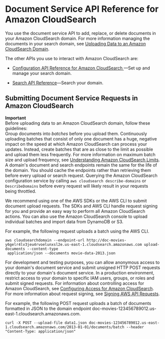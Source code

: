 # Document Service API Reference for Amazon CloudSearch<a name="document-service-api"></a>

You use the document service API to add, replace, or delete documents in your Amazon CloudSearch domain\. For more information managing the documents in your search domain, see [Uploading Data to an Amazon CloudSearch Domain](uploading-data.md)\.

 The other APIs you use to interact with Amazon CloudSearch are: 

+ [Configuration API Reference for Amazon CloudSearch ](configuration-api.md)—Set up and manage your search domain\.

+ [Search API Reference](search-api.md)—Search your domain\.

## Submitting Document Service Requests in Amazon CloudSearch<a name="submitting-document-requests-api"></a>

**Important**  
Before uploading data to an Amazon CloudSearch domain, follow these guidelines:  
Group documents into *batches* before you upload them\. Continuously uploading batches that consist of only one document has a huge, negative impact on the speed at which Amazon CloudSearch can process your updates\. Instead, create batches that are as close to the limit as possible and upload them less frequently\. For more information on maximum batch size and upload frequency, see [Understanding Amazon CloudSearch Limits](limits.md)\.
A domain's document and search endpoints remain the same for the life of the domain\. You should cache the endpoints rather than retrieving them before every upload or search request\. Querying the Amazon CloudSearch configuration service by calling `aws cloudsearch describe-domains` or `DescribeDomains` before every request will likely result in your requests being throttled\.

We recommend using one of the AWS SDKs or the AWS CLI to submit document upload requests\. The SDKs and AWS CLI handle request signing for you and provide an easy way to perform all Amazon CloudSearch actions\. You can also use the Amazon CloudSearch console to upload individual batches and import data from DynamoDB or S3\.

For example, the following request uploads a batch using the AWS CLI\.

```
aws cloudsearchdomain --endpoint-url http://doc-movies-y6gelr4lv3jeu4rvoelunxsl2e.us-east-1.cloudsearch.amazonaws.com upload-documents --content-type
 application/json --documents movie-data-2013.json
```

For development and testing purposes, you can allow anonymous access to your domain's document service and submit unsigned HTTP POST requests directly to your domain's document service\. In a production environment, restrict access to your domain to specific IAM users, groups, or roles and submit signed requests\. For information about controlling access for Amazon CloudSearch, see [Configuring Access for Amazon CloudSearch](configuring-access.md)\. For more information about request signing, see [Signing AWS API Requests](http://docs.aws.amazon.com/general/latest/gr/signing_aws_api_requests.html)\. 

For example, the following POST request uploads a batch of documents formatted in JSON to the domain endpoint doc\-movies\-123456789012\.us\-east\-1\.cloudsearch\.amazonaws\.com\.

```
curl -X POST --upload-file data1.json doc-movies-123456789012.us-east-1.cloudsearch.amazonaws.com/2013-01-01/documents/batch --header "Content-Type: application/json"
```